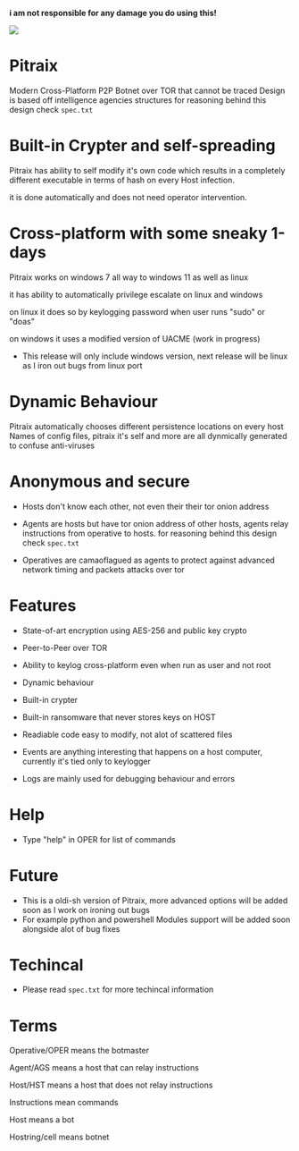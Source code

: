 **i am not responsible for any damage you do using this!**

<img src="https://i.ibb.co/nM06FQM/pitraix.png"></img>
# Pitraix
Modern Cross-Platform P2P Botnet over TOR that cannot be traced
Design is based off intelligence agencies structures for reasoning behind this design check `spec.txt`

# Built-in Crypter and self-spreading
Pitraix has ability to self modify it's own code which results in a completely different executable in terms of hash on every Host infection.

it is done automatically and does not need operator intervention.

# Cross-platform with some sneaky 1-days
Pitraix works on windows 7 all way to windows 11 as well as linux

it has ability to automatically privilege escalate on linux and windows

on linux it does so by keylogging password when user runs "sudo" or "doas"

on windows it uses a modified version of UACME (work in progress)

- This release will only include windows version, next release will be linux as I iron out bugs from linux port

# Dynamic Behaviour
Pitraix automatically chooses different persistence locations on every host
Names of config files, pitraix it's self and more are all dynmically generated to confuse anti-viruses


# Anonymous and secure
- Hosts don't know each other, not even their their tor onion address

- Agents are hosts but have tor onion address of other hosts, agents relay instructions from operative to hosts. for reasoning behind this design check `spec.txt`

- Operatives are camaoflagued as agents to protect against advanced network timing and packets attacks over tor

# Features
- State-of-art encryption using AES-256 and public key crypto

- Peer-to-Peer over TOR

- Ability to keylog cross-platform even when run as user and not root

- Dynamic behaviour

- Built-in crypter

- Built-in ransomware that never stores keys on HOST

- Readiable code easy to modify, not alot of scattered files

- Events are anything interesting that happens on a host computer, currently it's tied only to keylogger

- Logs are mainly used for debugging behaviour and errors



# Help
- Type "help" in OPER for list of commands

# Future
- This is a oldi-sh version of Pitraix, more advanced options will be added soon as I work on ironing out bugs
- For example python and powershell Modules support will be added soon alongside alot of bug fixes 

# Techincal
- Please read `spec.txt` for more techincal information

# Terms
Operative/OPER means the botmaster

Agent/AGS means a host that can relay instructions

Host/HST means a host that does not relay instructions

Instructions mean commands

Host means a bot

Hostring/cell means botnet
